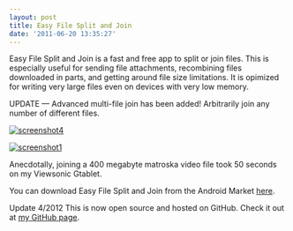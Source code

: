 ```yaml
---
layout: post
title: Easy File Split and Join
date: '2011-06-20 13:35:27'
---
```



Easy File Split and Join is a fast and free app to split or join files. This is especially useful for sending file attachments, recombining files downloaded in parts, and getting around file size limitations. It is opimized for writing very large files even on devices with very low memory.

UPDATE — Advanced multi-file join has been added! Arbitrarily join any number of different files.

[![](http://66.147.244.180/~hunterda/content/images/2011/06/screenshot411-180x300.png "screenshot4")](http://66.147.244.180/~hunterda/content/images/2011/06/screenshot411.png)

[![](http://66.147.244.180/~hunterda/content/images/2011/06/screenshot1101-180x300.png "screenshot1")](http://66.147.244.180/~hunterda/content/images/2011/06/screenshot1101.png)

Anecdotally, joining a 400 megabyte matroska video file took 50 seconds on my Viewsonic Gtablet.

You can download Easy File Split and Join from the Android Market [here](https://market.android.com/details?id=com.hunterdavis.easyfilesplitandjoin).

Update 4/2012 This is now open source and hosted on GitHub. Check it out at [my GitHub page](https://github.com/huntergdavis).


